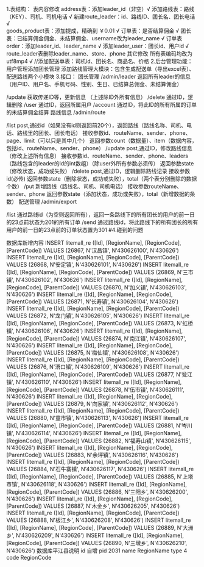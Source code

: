 1.表结构：
表内容修改
address表：添加leader_id（非空）√
添加路线表：路线（KEY）、司机、司机电话 √
新建route_leader：id、路线ID、团长名、团长电话  √  
goods_product表：添加提成，精确到 ￥0.01   √
订单表：是否结算佣金  √
团长表：已结算佣金佣金、未结算佣金、username改为leader_name  √
订单表order：添加leader_id、leader_name √
添加leader_user：团长id、用户id √
route_leader表删除leader_name、store、phone
其它修改
所有表编码均改为utf8mp4 √
//添加配送单表：司机id、团长名、商品名、价格
2.后台管理功能：
用户管理添加团长管理
添加路线管理大模块：包含生成配送单（导出excel表）、配送路线两个小模块
3.接口：
团长管理
/admin/leader 返回所有leader的信息（用户ID、用户名、手机号码、性别、生日、已结算总佣金、未结算佣金）

/update 获取传递ID等，更新信息 （上述除ID外所有信息）
/delete 通过ID，逻辑删除
/user 通过ID，返回所属用户
/account 通过ID，将此ID的所有所属的订单的未结算佣金结算
路线信息
/admin/route

/list post,通过id（如果没有id则返回前20个），返回路线（路线名称、司机、电话、路线里的团长、团长电话）
接收参数id、routeName、sender、phone、page、limit（可以只是其中几个）
返回参数count（数据量）、item（数据内容，包括id、routeName、sender、phone）
/update post,通过ID，修改路线信息（修改上述所有信息）
接收参数id、routeName、sender、phone、leaders（路线包含的leader的id的int数组）（除user外所有参数必须传）
返回参数state（修改状态，成功或失败）
/delete post,通过ID，逻辑删除路线记录
接收参数id(必传)
返回参数state（删除状态，成功或失败），total（两个表分别删除的数据个数）
/put 新增路线（路线名、司机、司机电话）
接收参数routeName、sender、phone
返回参数state（添加状态，成功或失败），total（新增数据的条数）
配送管理
/admin/export

/list 通过路线id（为空则返回所有），返回一条路线下的所有团长的用户的前一日的23点前状态为201的所有订单
/send 通过路线id，将此路线下的所有团长的所有用户的前一日的23点前的订单状态置为301
#4.碰到的问题

数据库新增内容
INSERT litemall_re ([Id], [RegionName], [RegionCode], [ParentCode]) VALUES (26867, N'汉昌镇', N'430626100', N'430626')
INSERT litemall_re ([Id], [RegionName], [RegionCode], [ParentCode]) VALUES (26868, N'安定镇', N'430626101', N'430626')
INSERT litemall_re ([Id], [RegionName], [RegionCode], [ParentCode]) VALUES (26869, N'三市镇', N'430626102', N'430626')
INSERT litemall_re ([Id], [RegionName], [RegionCode], [ParentCode]) VALUES (26870, N'加义镇', N'430626103', N'430626')
INSERT litemall_re ([Id], [RegionName], [RegionCode], [ParentCode]) VALUES (26871, N'长寿镇', N'430626104', N'430626')
INSERT litemall_re ([Id], [RegionName], [RegionCode], [ParentCode]) VALUES (26872, N'龙门镇', N'430626105', N'430626')
INSERT litemall_re ([Id], [RegionName], [RegionCode], [ParentCode]) VALUES (26873, N'虹桥镇', N'430626106', N'430626')
INSERT litemall_re ([Id], [RegionName], [RegionCode], [ParentCode]) VALUES (26874, N'南江镇', N'430626107', N'430626')
INSERT litemall_re ([Id], [RegionName], [RegionCode], [ParentCode]) VALUES (26875, N'梅仙镇', N'430626108', N'430626')
INSERT litemall_re ([Id], [RegionName], [RegionCode], [ParentCode]) VALUES (26876, N'浯口镇', N'430626109', N'430626')
INSERT litemall_re ([Id], [RegionName], [RegionCode], [ParentCode]) VALUES (26877, N'瓮江镇', N'430626110', N'430626')
INSERT litemall_re ([Id], [RegionName], [RegionCode], [ParentCode]) VALUES (26878, N'伍市镇', N'430626111', N'430626')
INSERT litemall_re ([Id], [RegionName], [RegionCode], [ParentCode]) VALUES (26879, N'向家镇', N'430626112', N'430626')
INSERT litemall_re ([Id], [RegionName], [RegionCode], [ParentCode]) VALUES (26880, N'童市镇', N'430626113', N'430626')
INSERT litemall_re ([Id], [RegionName], [RegionCode], [ParentCode]) VALUES (26881, N'岑川镇', N'430626114', N'430626')
INSERT litemall_re ([Id], [RegionName], [RegionCode], [ParentCode]) VALUES (26882, N'福寿山镇', N'430626115', N'430626')
INSERT litemall_re ([Id], [RegionName], [RegionCode], [ParentCode]) VALUES (26883, N'余坪镇', N'430626116', N'430626')
INSERT litemall_re ([Id], [RegionName], [RegionCode], [ParentCode]) VALUES (26884, N'石牛寨镇', N'430626117', N'430626')
INSERT litemall_re ([Id], [RegionName], [RegionCode], [ParentCode]) VALUES (26885, N'上塔市镇', N'430626118', N'430626')
INSERT litemall_re ([Id], [RegionName], [RegionCode], [ParentCode]) VALUES (26886, N'三阳乡', N'430626200', N'430626')
INSERT litemall_re ([Id], [RegionName], [RegionCode], [ParentCode]) VALUES (26887, N'木金乡', N'430626205', N'430626')
INSERT litemall_re ([Id], [RegionName], [RegionCode], [ParentCode]) VALUES (26888, N'板江乡', N'430626208', N'430626')
INSERT litemall_re ([Id], [RegionName], [RegionCode], [ParentCode]) VALUES (26889, N'大洲乡', N'430626209', N'430626')
INSERT litemall_re ([Id], [RegionName], [RegionCode], [ParentCode]) VALUES (26890, N'三墩乡', N'430626210', N'430626')
数据库平江县说明
id 自增
pid 2031
name RegionName
type 4
code RegionCode